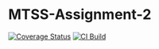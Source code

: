 # MTSS-Assignment-2
[![Coverage Status](https://coveralls.io/repos/github/dvdbaggio/MTSS-Assignment-2/badge.svg?branch=master)](https://coveralls.io/github/dvdbaggio/MTSS-Assignment-2?branch=master)
[![CI Build](https://github.com/dvdbaggio/MTSS-Assignment-2/actions/workflows/main.yml/badge.svg)](https://github.com/dvdbaggio/MTSS-Assignment-2/actions/workflows/main.yml)
